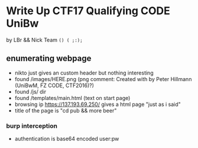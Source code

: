 # Write Up CTF17 Qualifying CODE UniBw 
by LBr && Nick Team `() ( ;:);`

## enumerating webpage

- nikto just gives an custom header but nothing interesting
- found /images/HERE.png (png comment: Created with by Peter Hillmann (UniBwM, FZ CODE, CTF2016)?)
- found /js/ dir
- found /templates/main.html (text on start page)
- browsing ip https://137.193.69.250/ gives a html page "just as i said"
- title of the page is "cd pub && more beer"
### burp interception
- authentication is base64 encoded user:pw
